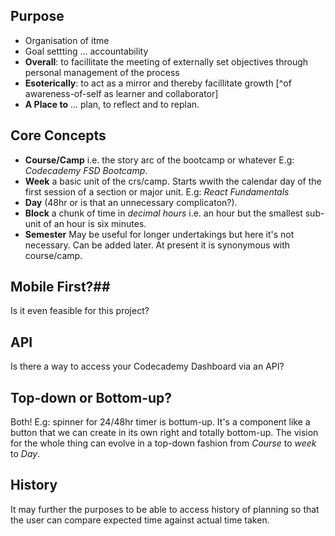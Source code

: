 ## Purpose
- Organisation of itme
- Goal settting ... accountability
- **Overall**: to facillitate the meeting of externally set objectives through personal management of the process
- **Esoterically**: to act as a mirror and thereby facillitate growth [^of awareness-of-self as learner and collaborator]
- **A Place to** ... plan, to reflect and to replan.

## Core Concepts
- **Course/Camp** i.e. the story arc of the bootcamp or whatever E.g: *Codecademy FSD Bootcamp*.
- **Week** a basic unit of the crs/camp. Starts wwith the calendar day of the first session of a section or major unit. E.g: *React Fundamentals* 
- **Day** (48hr or is that an unnecessary complicaton?).
- **Block** a chunk of time in *decimal hours* i.e. an hour but the smallest sub-unit of an hour is six minutes.
- **Semester** May be useful for longer undertakings but here it's not necessary. Can be added later. At present it is synonymous with course/camp.

## Mobile First?##
Is it even feasible for this project?

## API
Is there a way to access your Codecademy Dashboard via an API?

## Top-down or Bottom-up?
Both!
E.g: spinner for 24/48hr timer is bottum-up. It's a component like a button that we can create in its own right and totally bottom-up. The vision for the whole thing can evolve in a top-down fashion from *Course* to *week* to *Day*.

## History
It may further the purposes to be able to access history of planning so that the user can compare expected time against actual time taken.